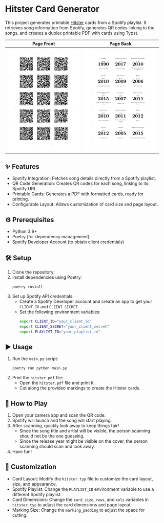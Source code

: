 # Hitster Card Generator

This project generates printable [Hitster](https://hitstergame.com) cards from a Spotify playlist. It retrieves song information from Spotify, generates QR codes linking to the songs, and creates a duplex printable PDF with cards using Typst.

| Page Front | Page Back |
| ------------- | ------------- |
| ![Hitster Front](hitster_front.jpg) | ![Hitster Back](hitster_back.jpg)  |

## ✨ Features

-   Spotify Integration: Fetches song details directly from a Spotify playlist.  
-   QR Code Generation: Creates QR codes for each song, linking to its Spotify URL.  
-   Printable Cards: Generates a PDF with formatted cards, ready for printing.  
-   Configurable Layout: Allows customization of card size and page layout.

## ⚙️ Prerequisites

-   Python 3.9+  
-   Poetry (for dependency management)  
-   Spotify Developer Account (to obtain client credentials)

## 🛠️ Setup

1.  Clone the repository:  
2.  Install dependencies using Poetry:  
    ```bash
    poetry install
    ```  
3.  Set up Spotify API credentials:  
    -   Create a Spotify Developer account and create an app to get your `CLIENT_ID` and `CLIENT_SECRET`.  
    -   Set the following environment variables:  
        ```bash
        export CLIENT_ID="your_client_id"
        export CLIENT_SECRET="your_client_secret"
        export PLAYLIST_ID="your_playlist_id"
        ```

## ▶️ Usage

1.  Run the `main.py` script:  
    ```bash
    poetry run python main.py
    ```  
2.  Print the `hitster.pdf` file:  
    -   Open the `hitster.pdf` file and print it.  
    -   Cut along the provided markings to create the Hitster cards.

## 🎲 How to Play

1.  Open your camera app and scan the QR code.  
2.  Spotify will launch and the song will start playing.  
3.  After scanning, quickly look away to keep things fair!  
    - Since the song title and artist will be visible, the person scanning should not be the one guessing.  
    - Since the release year might be visible on the cover, the person scanning should scan and look away.  
4.  Have fun!

## 🎨 Customization

-   Card Layout: Modify the `hitster.typ` file to customize the card layout, size, and appearance.  
-   Spotify Playlist: Change the `PLAYLIST_ID` environment variable to use a different Spotify playlist.  
-   Card Dimensions: Change the `card_size`, `rows`, and `cols` variables in `hitster.typ` to adjust the card dimensions and page layout.  
-   Marking Size: Change the `marking_padding` to adjust the space for cutting.
